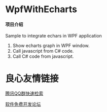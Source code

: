# WpfWithEcharts

#### 项目介绍
Sample to integrate echars in WPF application
1. Show echarts graph in WPF window.
2. Call javascript from C# code.
3. Call C# code from javascript.



 # 良心友情链接

[腾讯QQ群快速检索](http://u.720life.cn/s/8cf73f7c)

[软件免费开发论坛](http://u.720life.cn/s/bbb01dc0)